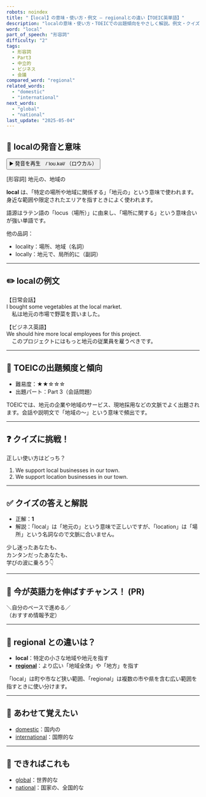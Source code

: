 ```yaml
---
robots: noindex
title: "【local】の意味・使い方・例文 ― regionalとの違い【TOEIC英単語】"
description: "localの意味・使い方・TOEICでの出題傾向をやさしく解説。例文・クイズ付きでregionalとの違いもわかりやすく学べます。"
word: "local"
part_of_speech: "形容詞"
difficulty: "2"
tags:
  - 形容詞
  - Part3
  - 中立的
  - ビジネス
  - 会議
compared_word: "regional"
related_words:
  - "domestic"
  - "international"
next_words:
  - "global"
  - "national"
last_update: "2025-05-04"
---
```


## 🔰 localの発音と意味

<button class="play-audio" onclick="playTTS('local')">
  <span class="play-audio-main">
    ▶️ 発音を再生　/ˈloʊ.kəl/
  </span>
  <span class="play-audio-sub">
    （ロウカル）
  </span>
</button>

[形容詞] 地元の、地域の

**local** は、「特定の場所や地域に関係する」「地元の」という意味で使われます。身近な範囲や限定されたエリアを指すときによく使われます。

語源はラテン語の「locus（場所）」に由来し、「場所に関する」という意味合いが強い単語です。

他の品詞：  
- locality：場所、地域（名詞）
- locally：地元で、局所的に（副詞）

---

## ✏️ localの例文

【日常会話】  
I bought some vegetables at the local market.  
　私は地元の市場で野菜を買いました。

【ビジネス英語】  
We should hire more local employees for this project.  
　このプロジェクトにはもっと地元の従業員を雇うべきです。

---

## 🎯 TOEICの出題頻度と傾向

- 難易度：★★☆☆☆
- 出題パート：Part 3（会話問題）

TOEICでは、地元の企業や地域のサービス、現地採用などの文脈でよく出題されます。会話や説明文で「地域の～」という意味で頻出です。

---

## ❓ クイズに挑戦！

正しい使い方はどっち？

1. We support local businesses in our town.  
2. We support location businesses in our town.

---

## ✅ クイズの答えと解説

- 正解：**1**
- 解説：「local」は「地元の」という意味で正しいですが、「location」は「場所」という名詞なので文脈に合いません。

少し迷ったあなたも、  
カンタンだったあなたも、  
学びの波に乗ろう👇️

---

## 🚀 今が英語力を伸ばすチャンス！ (PR)

<div class="info-center">
＼自分のペースで進める／<br>  
（おすすめ情報予定）
</div>

---

## 🤔  regional との違いは？

- **local**：特定の小さな地域や地元を指す
- **[regional](/word/regional/)**：より広い「地域全体」や「地方」を指す

「local」は町や市など狭い範囲、「regional」は複数の市や県を含む広い範囲を指すときに使い分けます。

---

## 🧩 あわせて覚えたい

- [domestic](/word/domestic/)：国内の
- [international](/word/international/)：国際的な

---

## 📖 できればこれも

- [global](/word/global/)：世界的な
- [national](/word/national/)：国家の、全国的な

<!-- cvid: aid01_bid43 -->

